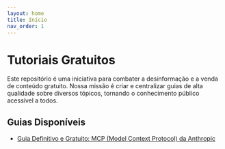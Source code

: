 ```yaml
---
layout: home
title: Início
nav_order: 1
---
```


# Tutoriais Gratuitos

Este repositório é uma iniciativa para combater a desinformação e a venda de conteúdo gratuito. Nossa missão é criar e centralizar guias de alta qualidade sobre diversos tópicos, tornando o conhecimento público acessível a todos.

## Guias Disponíveis

- [Guia Definitivo e Gratuito: MCP (Model Context Protocol) da Anthropic](./guia_mcp.html)

